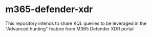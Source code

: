 # m365-defender-xdr

This repository intends to share KQL queries to be leveraged in the "Advanced hunting" feature from M365 Defender XDR portal
